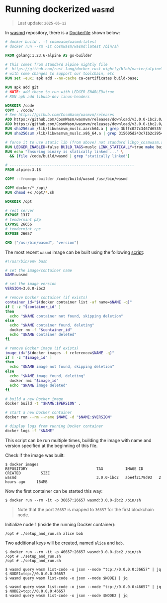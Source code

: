 # Running dockerized `wasmd`

> Last update: `2025-05-12`

In [wasmd](https://github.com/CosmWasm/wasmd) repository,
there is a [Dockerfile](https://github.com/CosmWasm/wasmd/blob/main/Dockerfile) shown below:

```dockerfile
# docker build . -t cosmwasm/wasmd:latest
# docker run --rm -it cosmwasm/wasmd:latest /bin/sh

FROM golang:1.23.6-alpine AS go-builder

# this comes from standard alpine nightly file
#  https://github.com/rust-lang/docker-rust-nightly/blob/master/alpine3.12/Dockerfile
# with some changes to support our toolchain, etc
RUN set -eux; apk add --no-cache ca-certificates build-base;

RUN apk add git
# NOTE: add these to run with LEDGER_ENABLED=true
# RUN apk add libusb-dev linux-headers

WORKDIR /code
COPY . /code/
# See https://github.com/CosmWasm/wasmvm/releases
ADD https://github.com/CosmWasm/wasmvm/releases/download/v3.0.0-ibc2.0/libwasmvm_muslc.aarch64.a /lib/libwasmvm_muslc.aarch64.a
ADD https://github.com/CosmWasm/wasmvm/releases/download/v3.0.0-ibc2.0/libwasmvm_muslc.x86_64.a /lib/libwasmvm_muslc.x86_64.a
RUN sha256sum /lib/libwasmvm_muslc.aarch64.a | grep 3bffc027c3467d6535fda10e13767194500208add1321709ebd79d2d507eb561
RUN sha256sum /lib/libwasmvm_muslc.x86_64.a | grep 315605d243c71b2c29543af872fa84224632cfd2096755b34bb1798a0587bc42

# force it to use static lib (from above) not standard libgo_cosmwasm.so file
RUN LEDGER_ENABLED=false BUILD_TAGS=muslc LINK_STATICALLY=true make build
RUN echo "Ensuring binary is statically linked ..." \
  && (file /code/build/wasmd | grep "statically linked")

# --------------------------------------------------------
FROM alpine:3.18

COPY --from=go-builder /code/build/wasmd /usr/bin/wasmd

COPY docker/* /opt/
RUN chmod +x /opt/*.sh

WORKDIR /opt

# rest server
EXPOSE 1317
# tendermint p2p
EXPOSE 26656
# tendermint rpc
EXPOSE 26657

CMD ["/usr/bin/wasmd", "version"]
```

The most recent `wasmd` image can be built using
the following [script](https://github.com/DariuszDepta/mt-on-tour/blob/main/rebuild-docker.sh):

```bash
#!/usr/bin/env bash

# set the image/container name
NAME=wasmd

# set the image version
VERSION=3.0.0-ibc2

# remove Docker container (if exists)
container_id="$(docker container list -af name=$NAME -q)"
if [ -z "$container_id" ]
then
  echo "$NAME container not found, skipping deletion"
else
  echo "$NAME container found, deleting"
  docker rm -f "$container_id"
  echo "$NAME container deleted"
fi

# remove Docker image (if exists)
image_id="$(docker images -f reference=$NAME -q)"
if [ -z "$image_id" ]
then
  echo "$NAME image not found, skipping deletion"
else
  echo "$NAME image found, deleting"
  docker rmi "$image_id"
  echo "$NAME image deleted"
fi

# build a new Docker image
docker build -t "$NAME:$VERSION" .

# start a new Docker container
docker run --rm --name $NAME -d "$NAME:$VERSION"

# display logs from running Docker container
docker logs -f "$NAME"
```

This script can be run multiple times, building the image with name and version
specified at the beginning of this file.

Check if the image was built:

```shell
$ docker images
REPOSITORY                               TAG          IMAGE ID       CREATED         SIZE
wasmd                                    3.0.0-ibc2   abe4f2179d93   2 hours ago     184MB
```

Now the first container can be started this way:

```shell
$ docker run --rm -it -p 36657:26657 wasmd:3.0.0-ibc2 /bin/sh
```

> Note that the port `26657` is mapped to `36657` for the first blockchain node.

Initialize node 1 (inside the running Docker container):

```shell
/opt # ./setup_and_run.sh alice bob
```

Two additional keys will be created, named `alice` and `bob`.

```shell
$ docker run --rm -it -p 46657:26657 wasmd:3.0.0-ibc2 /bin/sh
/opt # ./setup_and_run.sh
/opt # ./setup_and_run.sh
```

```shell
$ wasmd query wasm list-code -o json --node "tcp://0.0.0.0:36657" | jq
$ NODE1=tcp://0.0.0.0:36657
$ wasmd query wasm list-code -o json --node $NODE1 | jq
```

```shell
$ wasmd query wasm list-code -o json --node "tcp://0.0.0.0:46657" | jq
$ NODE2=tcp://0.0.0.0:46657
$ wasmd query wasm list-code -o json --node $NODE2 | jq
```
